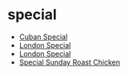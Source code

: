 # special

 * [Cuban Special](index/c/cuban-special-200166.json)
 * [London Special](index/l/london-special-102761.json)
 * [London Special](index/l/london-special-200014.json)
 * [Special Sunday Roast Chicken](index/s/special-sunday-roast-chicken-351257.json)

